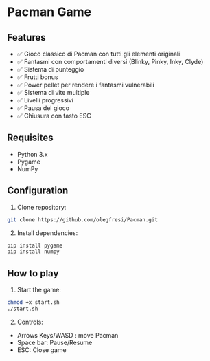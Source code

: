 # Pacman Game

## Features

- ✅ Gioco classico di Pacman con tutti gli elementi originali
- ✅ Fantasmi con comportamenti diversi (Blinky, Pinky, Inky, Clyde)
- ✅ Sistema di punteggio
- ✅ Frutti bonus
- ✅ Power pellet per rendere i fantasmi vulnerabili
- ✅ Sistema di vite multiple
- ✅ Livelli progressivi
- ✅ Pausa del gioco
- ✅ Chiusura con tasto ESC

## Requisites

- Python 3.x
- Pygame
- NumPy

## Configuration

1. Clone repository:
```bash
git clone https://github.com/olegfresi/Pacman.git
```

2. Install dependencies:
```bash
pip install pygame
pip install numpy
```

## How to play

1. Start the game:
```bash
chmod +x start.sh
./start.sh
```

2. Controls:
- Arrows Keys/WASD : move Pacman
- Space bar: Pause/Resume 
- ESC: Close game



